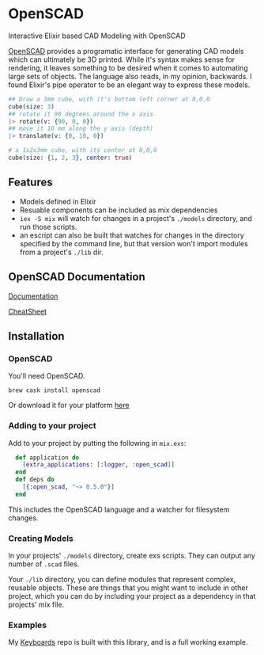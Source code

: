 # OpenSCAD

Interactive Elixir based CAD Modeling with OpenSCAD

[OpenSCAD](http://www.openscad.org) provides a programatic interface for
generating CAD models which can ultimately be 3D printed. While it's syntax
makes sense for rendering, it leaves something to be desired when it comes to
automating large sets of objects. The language also reads, in my opinion,
backwards. I found Elixir's pipe operator to be an elegant way to express these
models.

```elixir
## Draw a 3mm cube, with it's bottom left corner at 0,0,0
cube(size: 3) 
## rotate it 90 degrees around the x axis
|> rotate(v: {90, 0, 0}) 
## move it 10 mm along the y axis (depth)
|> translate(v: {0, 10, 0}) 

# a 1x2x3mm cube, with its center at 0,0,0
cube(size: {1, 2, 3}, center: true) 
```

## Features

* Models defined in Elixir
* Resuable components can be included as mix dependencies
* `iex -S mix` will watch for changes in a project's `./models` directory, and
  run those scripts.
* an escript can also be built that watches for changes in the directory
  specified by the command line, but that version won't import modules from a
  project's `./lib` dir.


## OpenSCAD Documentation

[Documentation](http://www.openscad.org/documentation.html)

[CheatSheet](http://www.openscad.org/cheatsheet/index.html)

## Installation

### OpenSCAD

You'll need OpenSCAD.

```shell
brew cask install openscad
```

Or download it for your platform [here](http://www.openscad.org/downloads.html)

### Adding to your project

Add to your project by putting the following in `mix.exs`:

```elixir
  def application do
    [extra_applications: [:logger, :open_scad]]
  end
  def deps do
    [{:open_scad, "~> 0.5.0"}]
  end
```

This includes the OpenSCAD language and a watcher for filesystem changes.

### Creating Models

In your projects' `./models` directory, create exs scripts. They can output any
number of `.scad` files.

Your `./lib` directory, you can define modules that represent complex, reusable
objects. These are things that you might want to include in other project, which
you can do by including your project as a dependency in that projects' mix file.

### Examples

My [Keyboards](https://github.com/joedevivo/keyboards) repo is built with this
library, and is a full working example.

